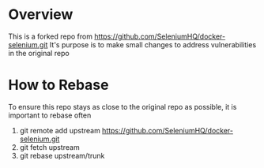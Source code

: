 # Overview

This is a forked repo from https://github.com/SeleniumHQ/docker-selenium.git
It's purpose is to make small changes to address vulnerabilities in the original repo

# How to Rebase

To ensure this repo stays as close to the original repo as possible, it is important to rebase often
1. git remote add upstream https://github.com/SeleniumHQ/docker-selenium.git
2. git fetch upstream
3. git rebase upstream/trunk